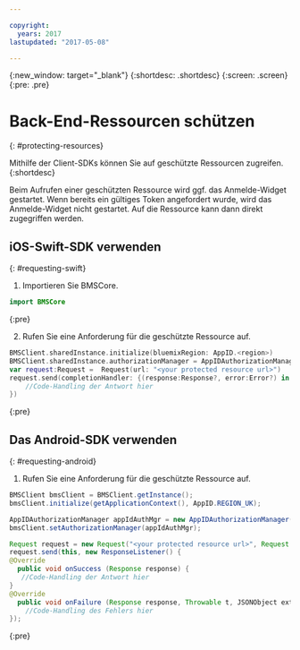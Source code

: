 ```yaml
---

copyright:
  years: 2017
lastupdated: "2017-05-08"

---
```


{:new_window: target="_blank"}
{:shortdesc: .shortdesc}
{:screen: .screen}
{:pre: .pre}

# Back-End-Ressourcen schützen
{: #protecting-resources}

Mithilfe der Client-SDKs können Sie auf geschützte Ressourcen zugreifen.
{:shortdesc}

Beim Aufrufen einer geschützten Ressource wird ggf. das Anmelde-Widget gestartet. Wenn bereits ein gültiges Token angefordert wurde, wird das Anmelde-Widget nicht gestartet. Auf die Ressource kann dann direkt zugegriffen werden. 


## iOS-Swift-SDK verwenden
{: #requesting-swift}

1. Importieren Sie BMSCore.

  ```swift
  import BMSCore
  ```
  {:pre}

2. Rufen Sie eine Anforderung für die geschützte Ressource auf.

  ```swift
  BMSClient.sharedInstance.initialize(bluemixRegion: AppID.<region>)
  BMSClient.sharedInstance.authorizationManager = AppIDAuthorizationManager(appid:AppID.sharedInstance)
  var request:Request =  Request(url: "<your protected resource url>")
  request.send(completionHandler: {(response:Response?, error:Error?) in
      //Code-Handling der Antwort hier
  })
  ```
  {:pre}


## Das Android-SDK verwenden
{: #requesting-android}

1. Rufen Sie eine Anforderung für die geschützte Ressource auf.

  ```java
  BMSClient bmsClient = BMSClient.getInstance();
  bmsClient.initialize(getApplicationContext(), AppID.REGION_UK);

  AppIDAuthorizationManager appIdAuthMgr = new AppIDAuthorizationManager(AppID.getInstance())
  bmsClient.setAuthorizationManager(appIdAuthMgr);

  Request request = new Request("<your protected resource url>", Request.GET);
  request.send(this, new ResponseListener() {
  @Override
	public void onSuccess (Response response) {
     //Code-Handling der Antwort hier
  }
  @Override
	public void onFailure (Response response, Throwable t, JSONObject extendedInfo) {
      //Code-Handling des Fehlers hier
  });
  ```
  {:pre}
